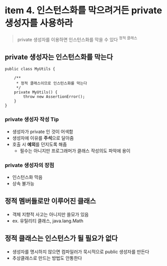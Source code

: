 <h1>item 4. 인스턴스화를 막으려거든 private 생성자를 사용하라</h1>

> private 생성자를 이용하면 인스턴스화를 막을 수 있다 <sup>정적 클래스</sup>

<h2>private 생성자는 인스턴스화를 막는다</h2>

~~~~
public class MyUtils {

    /**
     * 정적 클래스이므로 인스턴스화를 막는다
     */
    private MyUtils() {
        throw new AssertionError();
    }
}
~~~~

<h3>private 생성자 작성 Tip</h3>

- 생성자가 private 인 것이 어색함
- 생성자에 이유를 **주석**으로 달아줌
- 호출 시 **예외**를 던지도록 해줌
  - 필수는 아니지만 프로그래머가 클래스 작성의도 파악에 용이

<h3>private 생성자의 장점</h3>

- 인스턴스화 막음
- 상속 불가능

<h2>정적 멤버들로만 이루어진 클래스</h2>

- 객체 지향적 사고는 아니지만 쓸모가 있음  
- ex. 유틸리티 클래스, java.lang.Math

<h2>정적 클래스는 인스턴스가 될 필요가 없다</h2>

- 생성자를 명시하지 않으면 컴파일러가 묵시적으로 public 생성자를 만든다
- 추상클래스로 만드는 방법도 안통한다



